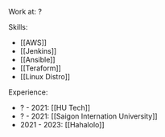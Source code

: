 Work at: ?

Skills:
- [[AWS]]
- [[Jenkins]]
- [[Ansible]]
- [[Teraform]]
- [[Linux Distro]]

Experience:
- ? - 2021: [[HU Tech]]
- ? - 2021: [[Saigon Internation University]]
- 2021 - 2023: [[Hahalolo]]